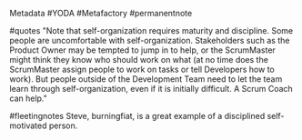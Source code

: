 Metadata
	#YODA 
	#Metafactory 
	#permanentnote 



#quotes 
"Note that self-organization requires maturity and discipline. Some people are uncomfortable with self-organization. Stakeholders such as the Product Owner may be tempted to jump in to help, or the ScrumMaster might think they know who should work on what (at no time does the ScrumMaster assign people to work on tasks or tell Developers how to work). But people outside of the Development Team need to let the team learn through self-organization, even if it is initially difficult. A Scrum Coach can help."

#fleetingnotes 
Steve, burningfiat, is a great example of a disciplined self-motivated person.